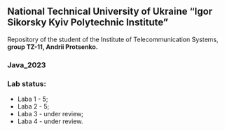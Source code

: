 
##                                               National Technical University of Ukraine “Igor Sikorsky Kyiv Polytechnic Institute”

Repository of the student of the Institute of Telecommunication Systems, **group TZ-11, Andrii Protsenko.**
### Java_2023
### Lab status:
- Laba 1 - 5;
- Laba 2 - 5;
- Laba 3 - under review;
- Laba 4 - under review.
